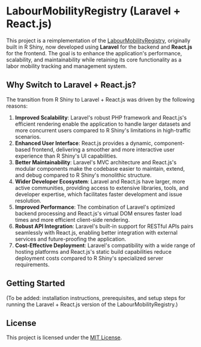 # LabourMobilityRegistry (Laravel + React.js)

This project is a reimplementation of the [LabourMobilityRegistry](https://github.com/htevilili1991/LabourMobilityRegistry), originally built in R Shiny, now developed using **Laravel** for the backend and **React.js** for the frontend. The goal is to enhance the application's performance, scalability, and maintainability while retaining its core functionality as a labor mobility tracking and management system.

## Why Switch to Laravel + React.js?

The transition from R Shiny to Laravel + React.js was driven by the following reasons:

1. **Improved Scalability**: Laravel's robust PHP framework and React.js's efficient rendering enable the application to handle larger datasets and more concurrent users compared to R Shiny's limitations in high-traffic scenarios.
2. **Enhanced User Interface**: React.js provides a dynamic, component-based frontend, delivering a smoother and more interactive user experience than R Shiny's UI capabilities.
3. **Better Maintainability**: Laravel's MVC architecture and React.js's modular components make the codebase easier to maintain, extend, and debug compared to R Shiny's monolithic structure.
4. **Wider Developer Ecosystem**: Laravel and React.js have larger, more active communities, providing access to extensive libraries, tools, and developer expertise, which facilitates faster development and issue resolution.
5. **Improved Performance**: The combination of Laravel's optimized backend processing and React.js's virtual DOM ensures faster load times and more efficient client-side rendering.
6. **Robust API Integration**: Laravel's built-in support for RESTful APIs pairs seamlessly with React.js, enabling better integration with external services and future-proofing the application.
7. **Cost-Effective Deployment**: Laravel's compatibility with a wide range of hosting platforms and React.js's static build capabilities reduce deployment costs compared to R Shiny's specialized server requirements.

## Getting Started

(To be added: installation instructions, prerequisites, and setup steps for running the Laravel + React.js version of the LabourMobilityRegistry.)

## License

This project is licensed under the [MIT License](LICENSE).
